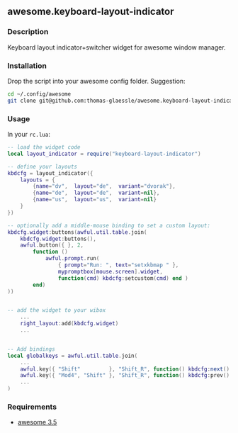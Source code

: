 ## awesome.keyboard-layout-indicator

### Description

Keyboard layout indicator+switcher widget for awesome window manager.

### Installation

Drop the script into your awesome config folder. Suggestion:

```bash
cd ~/.config/awesome
git clone git@github.com:thomas-glaessle/awesome.keyboard-layout-indicator.git keyboard-layout-indicator
```


### Usage

In your `rc.lua`:

```lua
-- load the widget code
local layout_indicator = require("keyboard-layout-indicator")

-- define your layouts
kbdcfg = layout_indicator({
    layouts = {
        {name="dv",  layout="de",  variant="dvorak"},
        {name="de",  layout="de",  variant=nil},
        {name="us",  layout="us",  variant=nil}
    }
})

-- optionally add a middle-mouse binding to set a custom layout:
kbdcfg.widget:buttons(awful.util.table.join(
    kbdcfg.widget:buttons(),
    awful.button({ }, 2, 
        function ()
            awful.prompt.run(
                { prompt="Run: ", text="setxkbmap " },
                mypromptbox[mouse.screen].widget,
                function(cmd) kbdcfg:setcustom(cmd) end )
        end)
))


-- add the widget to your wibox
    ...
    right_layout:add(kbdcfg.widget)
    ...


-- Add bindings
local globalkeys = awful.util.table.join(
    ...
    awful.key({ "Shift"         }, "Shift_R", function() kbdcfg:next() end ),
    awful.key({ "Mod4", "Shift" }, "Shift_R", function() kbdcfg:prev() end ),
    ...
)
```


### Requirements

* [awesome 3.5](http://awesome.naquadah.org/)
